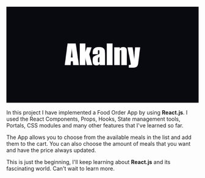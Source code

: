 ![Akalny](./Akalny.png)

In this project I have implemented a Food Order App by using **React.js**. I used the React Components, Props, Hooks, State management tools, Portals, CSS modules and many other features that I've learned so far.

The App allows you to choose from the available meals in the list and add them to the cart. You can also choose the amount of meals that you want and have the price always updated.

This is just the beginning, I'll keep learning about **React.js** and its fascinating world. Can't wait to learn more.
